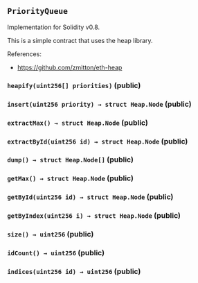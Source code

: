 ## `PriorityQueue`

Implementation for Solidity v0.8.

This is a simple contract that uses the heap library.

References:

- https://github.com/zmitton/eth-heap




### `heapify(uint256[] priorities)` (public)





### `insert(uint256 priority) → struct Heap.Node` (public)





### `extractMax() → struct Heap.Node` (public)





### `extractById(uint256 id) → struct Heap.Node` (public)





### `dump() → struct Heap.Node[]` (public)





### `getMax() → struct Heap.Node` (public)





### `getById(uint256 id) → struct Heap.Node` (public)





### `getByIndex(uint256 i) → struct Heap.Node` (public)





### `size() → uint256` (public)





### `idCount() → uint256` (public)





### `indices(uint256 id) → uint256` (public)






